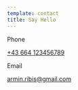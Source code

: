 ```yaml
---
template: contact
title: Say Hello
---
```

Phone

[+43 664 123456789](tel:+43664123456789)

Email

[armin.ribis@gmail.com](mailto:armin.ribis@hotmail.com)
